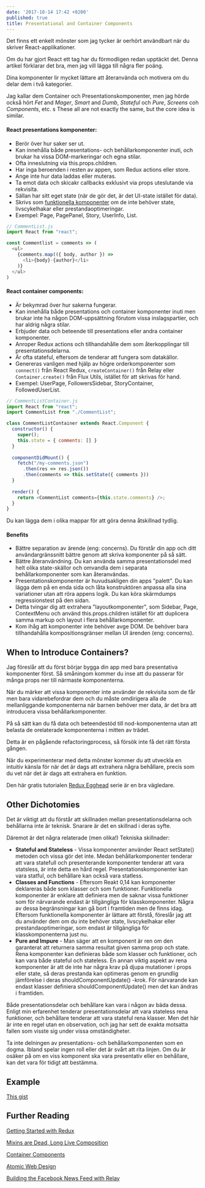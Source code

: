 ```yaml
---
date: '2017-10-14 17:42 +0200'
published: true
title: Presentational and Container Components
---
```

Det finns ett enkelt mönster som jag tycker är oerhört användbart när du skriver React-applikationer.

Om du har gjort React ett tag har du förmodligen redan upptäckt det. Denna artikel förklarar det bra, men jag vill lägga till några fler poäng.

Dina komponenter lir mycket lättare att återanvända och motivera om du delar dem i två kategorier.

Jag kallar dem Container och Presentationskomponenter, men jag hörde också hört *Fet* and *Mager*, *Smart* and *Dumb*, *Stateful* och *Pure*, *Screens* coh  *Components*, etc.
s
These all are not exactly the same, but the core idea is similar.

#### React presentations komponenter:

* Berör över hur saker ser ut.
* Kan innehålla både presentations- och behållarkomponenter inuti, och brukar ha vissa DOM-markeringar och egna stilar.
* Ofta inneslutning via this.props.children.
* Har inga beroenden i resten av appen, som Redux actions eller store.
* Ange inte hur data laddas eller muteras.
* Ta emot data och skicakr callbacks exklusivt via props uteslutande via rekvisita.
* Sällan har sitt eget state (när de gör det, är det UI-state istället för data).
* Skrivs som [funktionella komponenter](http://developer.wimse.se/2017/stateless-functional-components/) om de inte behöver state, livscykelhakar eller prestandaoptimeringar.
* Exempel: Page, PagePanel, Story, UserInfo, List.

```js
// CommentList.js
import React from "react";

const Commentlist = comments => (
  <ul>
    {comments.map(({ body, author }) =>
      <li>{body}-{author}</li>
    )}
  </ul>
)
```

#### React container components:

* Är bekymrad över hur sakerna fungerar.
* Kan innehålla både presentations och container komponenter inuti men brukar inte ha någon DOM-uppsättning förutom vissa inslagspartier, och har aldrig några stilar.
* Erbjuder data och beteende till presentations eller andra container komponenter.
* Anroper Redux actions och tillhandahålle dem som återkopplingar till presentationsdelarna.
* Är ofta stateful, eftersom de tenderar att fungera som datakällor.
* Genereras vanligen med hjälp av högre orderkomponenter som `connect()` från React Redux, `createContainer()` från Relay eller `Container.create()` från Flux Utils, istället för att skrivas för hand.
* Exempel: UserPage, FollowersSidebar, StoryContainer, FollowedUserList.

```js
// CommentListContainer.js
import React from "react";
import CommentList from "./CommentList";

class CommentListContainer extends React.Component {
  constructor() {
    super();
    this.state = { comments: [] }
  }
  
  componentDidMount() {
    fetch("/my-comments.json")
      .then(res => res.json())
      .then(comments => this.setState({ comments }))
  }
  
  render() {
    return <CommentList comments={this.state.comments} />;
  }
}
```

Du kan lägga dem i olika mappar för att göra denna åtskillnad tydlig.

#### Benefits

* Bättre separation av ärende (eng: concerns). Du förstår din app och ditt användargränssnitt bättre genom att skriva komponenter på så sätt.
* Bättre återanvändning. Du kan använda samma presentationsdel med helt olika state-skällor och omvandla dem i separata behållarkomponenter som kan återanvändas.
* Presentationskomponenter är huvudsakligen din apps "palett". Du kan lägga dem på en enda sida och låta konstruktören anpassa alla sina variationer utan att röra appens logik. Du kan köra skärmdumps regressionstest på den sidan.
* Detta tvingar dig att extrahera "layoutkomponenter", som Sidebar, Page, ContextMenu och använd this.props.children istället för att duplicera samma markup och layout i flera behållarkomponenter.
* Kom ihåg att komponenter inte behöver avge DOM. De behöver bara tillhandahålla kompositionsgränser mellan UI ärenden (eng: concerns).

## When to Introduce Containers?

Jag föreslår att du först börjar bygga din app med bara presentativa komponenter först. Så småningom kommer du inse att du passerar för många props ner till närmaste komponenterna.

När du märker att vissa komponenter inte använder de rekvisita som de får men bara vidarebefordrar dem och du måste omdirigera alla de mellanliggande komponenterna när barnen behöver mer data, är det bra att introducera vissa behållarkomponenter.

På så sätt kan du få data och beteendestöd till nod-komponenterna utan att belasta de orelaterade komponenterna i mitten av trädet.

Detta är en pågående refactoringprocess, så försök inte få det rätt första gången.

När du experimenterar med detta mönster kommer du att utveckla en intuitiv känsla för när det är dags att extrahera några behållare, precis som du vet när det är dags att extrahera en funktion.

Den här gratis tutorialen [Redux Egghead](https://egghead.io/courses/getting-started-with-redux) serie är en bra vägledare.

## Other Dichotomies

Det är viktigt att du förstår att skillnaden mellan presentationsdelarna och behållarna inte är teknisk. Snarare är det en skillnad i deras syfte.

Däremot är det några relaterade (men olika!) Tekniska skillnader:

* **Stateful and Stateless** - Vissa komponenter använder React setState() metoden och vissa gör det inte. Medan behållarkomponenter tenderar att vara statefull och presenterande komponenter tenderar att vara statsless, är inte detta en hård regel. Presentationskomponenter kan vara statful, och behållare kan också vara statless.
* **Classes and Functions** - Eftersom Reakt 0,14 kan komponenter deklareras både som klasser och som funktioner. Funktionella komponenter är enklare att definiera men de saknar vissa funktioner som för närvarande endast är tillgängliga för klasskomponenter. Några av dessa begränsningar kan gå bort i framtiden men de finns idag. Eftersom funktionella komponenter är lättare att förstå, föreslår jag att du använder dem om du inte behöver state, livscykelhakar eller prestandaoptimeringar, som endast är tillgängliga för klasskomponenterna just nu.
* **Pure and Impure** - Man säger att en komponent är ren om den garanterat att returnera samma resultat given samma prop och state. Rena komponenter kan definieras både som klasser och funktioner, och kan vara både stateful och stateless. En annan viktig aspekt av rena komponenter är att de inte har några krav på djupa mutationer i props eller state, så deras prestanda kan optimeras genom en grundlig jämförelse i deras shouldComponentUpdate() -krok. För närvarande kan endast klasser definiera shouldComponentUpdate() men det kan ändras i framtiden.

Både presentationsdelar och behållare kan vara i någon av bäda dessa. Enligt min erfarenhet tenderar presentationsdelar att vara stateless rena funktioner, och behållare tenderar att vara stateful rena klasser. Men det här är inte en regel utan en observation, och jag har sett de exakta motsatta fallen som visste sig under vissa omständigheter.

Ta inte delningen av presentations- och behållarkomponenten som en dogma. Ibland spelar ingen roll eller det är svårt att rita linjen. Om du är osäker på om en viss komponent ska vara presentativ eller en behållare, kan det vara för tidigt att bestämma.

## Example

[This gist](https://gist.github.com/chantastic/fc9e3853464dffdb1e3c)

## Further Reading

[Getting Started with Redux](https://egghead.io/courses/getting-started-with-redux)

[Mixins are Dead, Long Live Composition](https://medium.com/@dan_abramov/mixins-are-dead-long-live-higher-order-components-94a0d2f9e750)

[Container Components](https://medium.com/@learnreact/container-components-c0e67432e005)

[Atomic Web Design](http://bradfrost.com/blog/post/atomic-web-design/)

[Building the Facebook News Feed with Relay](http://facebook.github.io/react/blog/2015/03/19/building-the-facebook-news-feed-with-relay.html)
